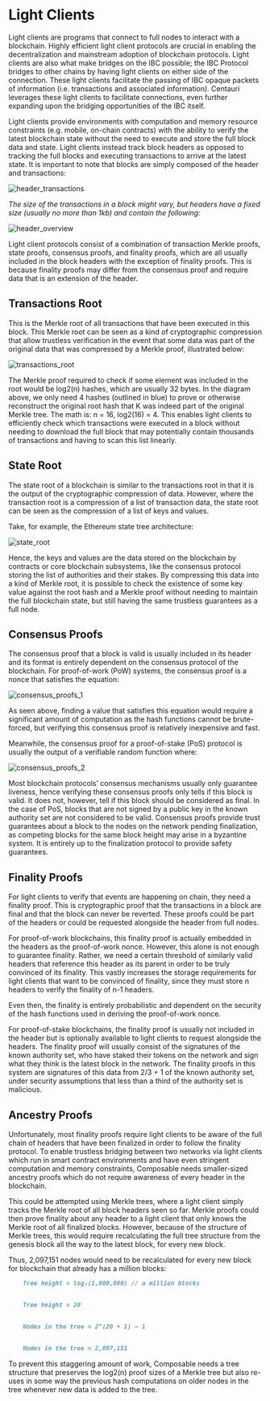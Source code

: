 # Light Clients
Light clients are programs that connect to full nodes to interact with a blockchain. Highly efficient light client protocols are crucial in enabling the decentralization and mainstream adoption of blockchain protocols. Light clients are also what make bridges on the IBC possible; the IBC Protocol bridges to other chains by having light clients on either side of the connection. These light clients facilitate the passing of IBC opaque packets of information (i.e. transactions and associated information). Centauri leverages these light clients to facilitate connections, even further expanding upon the bridging opportunities of the IBC itself.

Light clients provide environments with computation and memory resource constraints (e.g. mobile, on-chain contracts) with the ability to verify the latest blockchain state without the need to execute and store the full block data and state. Light clients instead track block headers as opposed to tracking the full blocks and executing transactions to arrive at the latest state. It is important to note that blocks are simply composed of the header and transactions:


![header_transactions](./header-transactions.png)


_The size of the transactions in a block might vary, but headers have a fixed size (usually no more than 1kb) and contain the following:_


![header_overview](./header-overview.png)


Light client protocols consist of a combination of transaction Merkle proofs, state proofs, consensus proofs, and finality proofs, which are all usually included in the block headers with the exception of finality proofs. This is because finality proofs may differ from the consensus proof and require data that is an extension of the header. 


## Transactions Root

This is the Merkle root of all transactions that have been executed in this block. This Merkle root can be seen as a kind of cryptographic compression that allow trustless verification in the event that some data was part of the original data that was compressed by a Merkle proof, illustrated below:


![transactions_root](./transactions-root.png)


The Merkle proof required to check if some element was included in the root would be log2(n) hashes, which are usually 32 bytes. In the diagram above, we only need 4 hashes (outlined in blue) to prove or otherwise reconstruct the original root hash that K was indeed part of the original Merkle tree. The math is: n = 16, log2(16) = 4. This enables light clients to efficiently check which transactions were executed in a block without needing to download the full block that may potentially contain thousands of transactions and having to scan this list linearly.


## State Root

The state root of a blockchain is similar to the transactions root in that it is the output of the cryptographic compression of data. However, where the transaction root is a compression of a list of transaction data, the state root can be seen as the compression of a list of keys and values.

Take, for example, the Ethereum state tree architecture:


![state_root](./state-root.png)


Hence, the keys and values are the data stored on the blockchain by contracts or core blockchain subsystems, like the consensus protocol storing the list of authorities and their stakes. By compressing this data into a kind of Merkle root, it is possible to check the existence of some key value against the root hash and a Merkle proof without needing to maintain the full blockchain state, but still having the same trustless guarantees as a full node.


## Consensus Proofs

The consensus proof that a block is valid is usually included in its header and its format is entirely dependent on the consensus protocol of the blockchain. For proof-of-work (PoW) systems, the consensus proof is a nonce that satisfies the equation:


![consensus_proofs_1](./consensus-proofs-1.png)


As seen above, finding a value that satisfies this equation would require a significant amount of computation as the hash functions cannot be brute-forced, but verifying this consensus proof is relatively inexpensive and fast.

Meanwhile, the consensus proof for a proof-of-stake (PoS) protocol is usually the output of a verifiable random function where:


![consensus_proofs_2](./consensus-proofs-1.png)


Most blockchain protocols’ consensus mechanisms usually only guarantee liveness, hence verifying these consensus proofs only tells if this block is valid. It does not, however, tell if this block should be considered as final. In the case of PoS, blocks that are not signed by a public key in the known authority set are not considered to be valid. Consensus proofs provide trust guarantees about a block to the nodes on the network pending finalization, as competing blocks for the same block height may arise in a byzantine system. It is entirely up to the finalization protocol to provide safety guarantees.


## Finality Proofs

For light clients to verify that events are happening on chain, they need a finality proof. This is cryptographic proof that the transactions in a block are final and that the block can never be reverted. These proofs could be part of the headers or could be requested alongside the header from full nodes.

For proof-of-work blockchains, this finality proof is actually embedded in the headers as the proof-of-work nonce. However, this alone is not enough to guarantee finality. Rather, we need a certain threshold of similarly valid headers that reference this header as its parent in order to be truly convinced of its finality. This vastly increases the storage requirements for light clients that want to be convinced of finality, since they must store n headers to verify the finality of n-1 headers.

Even then, the finality is entirely probabilistic and dependent on the security of the hash functions used in deriving the proof-of-work nonce.

For proof-of-stake blockchains, the finality proof is usually not included in the header but is optionally available to light clients to request alongside the headers. The finality proof will usually consist of the signatures of the known authority set, who have staked their tokens on the network and sign what they think is the latest block in the network. The finality proofs in this system are signatures of this data from 2/3 + 1 of the known authority set, under security assumptions that less than a third of the authority set is malicious.


## Ancestry Proofs

Unfortunately, most finality proofs require light clients to be aware of the full chain of headers that have been finalized in order to follow the finality protocol. To enable trustless bridging between two networks via light clients which run in smart contract environments and have even stringent computation and memory constraints, Composable needs smaller-sized ancestry proofs which do not require awareness of every header in the blockchain.

This could be attempted using Merkle trees, where a light client simply tracks the Merkle root of all block headers seen so far. Merkle proofs could then prove finality about any header to a light client that only knows the Merkle root of all finalized blocks. However, because of the structure of Merkle trees, this would require recalculating the full tree structure from the genesis block all the way to the latest block, for every new block.

Thus, 2,097,151 nodes would need to be recalculated for every new block for blockchain that already has a million blocks:

```markdown
    Tree height = log₂(1,000,000) // a million blocks


    Tree height = 20


    Nodes in the tree = 2^(20 + 1) — 1


    Nodes in the tree = 2,097,151
```

To prevent this staggering amount of work, Composable needs a tree structure that preserves the log2(n) proof sizes of a Merkle tree but also re-uses in some way the previous hash computations on older nodes in the tree whenever new data is added to the tree. 
